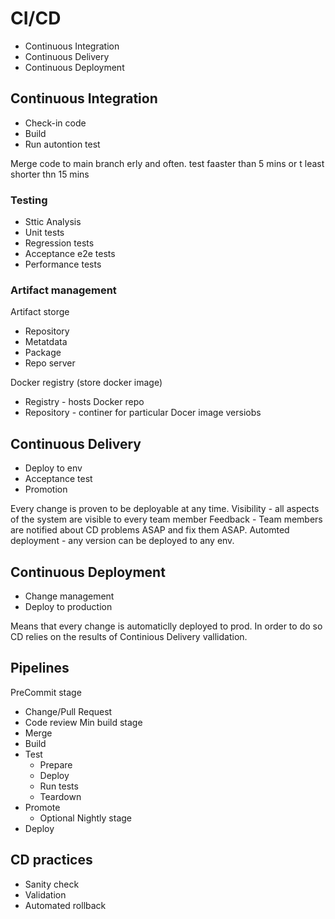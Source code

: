 # CI/CD

* Continuous Integration
* Continuous Delivery
* Continuous Deployment

## Continuous Integration

* Check-in code
* Build
* Run autontion test

Merge code to main branch erly and often.
test faaster than 5 mins or t least shorter thn 15 mins

### Testing

* Sttic Analysis
* Unit tests
* Regression tests
* Acceptance e2e tests
* Performance tests

### Artifact management

Artifact storge
* Repository
* Metatdata
* Package
* Repo server

Docker registry (store docker image)
* Registry - hosts Docker repo
* Repository - continer for particular Docer image versiobs

## Continuous Delivery

* Deploy to env
* Acceptance test
* Promotion

Every change is proven to be deployable at any time.
Visibility - all aspects of the system are visible to every team member
Feedback - Team members are notified about CD problems ASAP and fix them ASAP.
Automted deployment - any version can be deployed to any env.

## Continuous Deployment

* Change management
* Deploy to production

Means that every change is automaticlly deployed to prod. In order to do so CD relies on the results of Continious Delivery vallidation.

## Pipelines

PreCommit stage
* Change/Pull Request
* Code review
Min build stage
* Merge
* Build
* Test
    * Prepare
    * Deploy
    * Run tests
    * Teardown
* Promote
    * Optional Nightly stage
* Deploy

## CD practices

* Sanity check
* Validation
* Automated rollback
